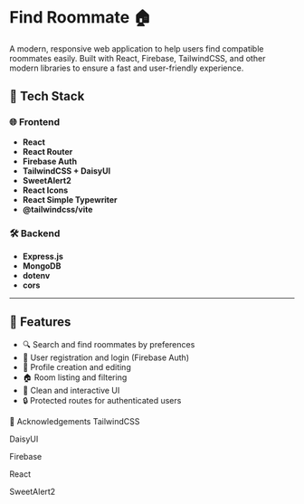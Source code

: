 <!-- # React + Vite

This template provides a minimal setup to get React working in Vite with HMR and some ESLint rules.

Currently, two official plugins are available:

- [@vitejs/plugin-react](https://github.com/vitejs/vite-plugin-react/blob/main/packages/plugin-react) uses [Babel](https://babeljs.io/) for Fast Refresh
- [@vitejs/plugin-react-swc](https://github.com/vitejs/vite-plugin-react/blob/main/packages/plugin-react-swc) uses [SWC](https://swc.rs/) for Fast Refresh

## Expanding the ESLint configuration

If you are developing a production application, we recommend using TypeScript with type-aware lint rules enabled. Check out the [TS template](https://github.com/vitejs/vite/tree/main/packages/create-vite/template-react-ts) for information on how to integrate TypeScript and [`typescript-eslint`](https://typescript-eslint.io) in your project -->

# Find Roommate 🏠

A modern, responsive web application to help users find compatible roommates easily. Built with React, Firebase, TailwindCSS, and other modern libraries to ensure a fast and user-friendly experience.


## 🔧 Tech Stack

### 🌐 Frontend
- **React**
- **React Router**
- **Firebase Auth**
- **TailwindCSS + DaisyUI**
- **SweetAlert2**
- **React Icons**
- **React Simple Typewriter**
- **@tailwindcss/vite**

### 🛠️ Backend
- **Express.js**
- **MongoDB**
- **dotenv**
- **cors**

---

## 🚀 Features

- 🔍 Search and find roommates by preferences
- 🧾 User registration and login (Firebase Auth)
- 📄 Profile creation and editing
- 🏠 Room listing and filtering
- 💬 Clean and interactive UI
- 🔒 Protected routes for authenticated users


🙌 Acknowledgements
TailwindCSS

DaisyUI

Firebase

React

SweetAlert2


